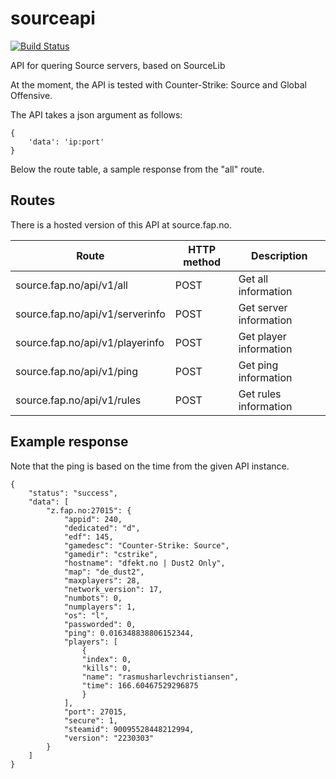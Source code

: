 # sourceapi

[![Build Status](https://drone.fap.no/api/badges/kradalby/sourceapi/status.svg)](https://drone.fap.no/kradalby/sourceapi)

API for quering Source servers, based on SourceLib

At the moment, the API is tested with Counter-Strike: Source and Global Offensive.

The API takes a json argument as follows:

    {
        'data': 'ip:port'
    }

Below the route table, a sample response from the "all" route.

## Routes

There is a hosted version of this API at source.fap.no.

| Route                           | HTTP method | Description            |
| ------------------------------- | ----------- | ---------------------- |
| source.fap.no/api/v1/all        | POST        | Get all information    |
| source.fap.no/api/v1/serverinfo | POST        | Get server information |
| source.fap.no/api/v1/playerinfo | POST        | Get player information |
| source.fap.no/api/v1/ping       | POST        | Get ping information   |
| source.fap.no/api/v1/rules      | POST        | Get rules information  |

## Example response

Note that the ping is based on the time from the given API instance.

    {
        "status": "success",
        "data": [
            "z.fap.no:27015": {
                "appid": 240,
                "dedicated": "d",
                "edf": 145,
                "gamedesc": "Counter-Strike: Source",
                "gamedir": "cstrike",
                "hostname": "dfekt.no | Dust2 Only",
                "map": "de_dust2",
                "maxplayers": 28,
                "network_version": 17,
                "numbots": 0,
                "numplayers": 1,
                "os": "l",
                "passworded": 0,
                "ping": 0.016348838806152344,
                "players": [
                    {
                    "index": 0,
                    "kills": 0,
                    "name": "rasmusharlevchristiansen",
                    "time": 166.60467529296875
                    }
                ],
                "port": 27015,
                "secure": 1,
                "steamid": 90095528448212994,
                "version": "2230303"
            }
        ]
    }
